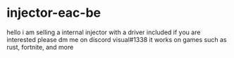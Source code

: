 # injector-eac-be

hello i am selling a internal injector with a driver included if you are interested please dm me on discord visual#1338 it works on games such as rust, fortnite, and more
